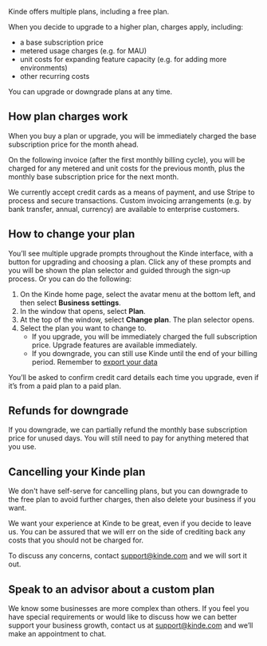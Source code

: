 
Kinde offers multiple plans, including a free plan.

When you decide to upgrade to a higher plan, charges apply, including:

- a base subscription price
- metered usage charges (e.g. for MAU)
- unit costs for expanding feature capacity (e.g. for adding more environments)
- other recurring costs

You can upgrade or downgrade plans at any time.

## How plan charges work

When you buy a plan or upgrade, you will be immediately charged the base subscription price for the month ahead.

On the following invoice (after the first monthly billing cycle), you will be charged for any metered and unit costs for the previous month, plus the monthly base subscription price for the next month.

We currently accept credit cards as a means of payment, and use Stripe to process and secure transactions. Custom invoicing arrangements (e.g. by bank transfer, annual, currency) are available to enterprise customers.

## How to change your plan

You’ll see multiple upgrade prompts throughout the Kinde interface, with a button for upgrading and choosing a plan. Click any of these prompts and you will be shown the plan selector and guided through the sign-up process. Or you can do the following:

1. On the Kinde home page, select the avatar menu at the bottom left, and then select **Business settings**.
2. In the window that opens, select **Plan**. 
3. At the top of the window, select **Change plan**. The plan selector opens.
4. Select the plan you want to change to. 
   - If you upgrade, you will be immediately charged the full subscription price. Upgrade features are available immediately.
   - If you downgrade, you can still use Kinde until the end of your billing period. Remember to [export your data](https://docs.kinde.com/manage-your-account/your-data/exporting-data/)

You’ll be asked to confirm credit card details each time you upgrade, even if it’s from a paid plan to a paid plan.

## Refunds for downgrade

If you downgrade, we can partially refund the monthly base subscription price for unused days. You will still need to pay for anything metered that you use.

## Cancelling your Kinde plan

We don't have self-serve for cancelling plans, but you can downgrade to the free plan to avoid further charges, then also delete your business if you want. 

We want your experience at Kinde to be great, even if you decide to leave us. You can be assured that we will err on the side of crediting back any costs that you should not be charged for.

To discuss any concerns, contact support@kinde.com and we will sort it out.

## Speak to an advisor about a custom plan

We know some businesses are more complex than others. If you feel you have special requirements or would like to discuss how we can better support your business growth, contact us at support@kinde.com and we’ll make an appointment to chat.
